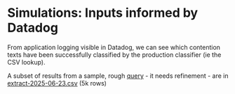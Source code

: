 # Simulations: Inputs informed by Datadog


From application logging visible in Datadog, we can see which contention texts have been successfully classified by the production classifier (ie the CSV lookup).


A subset of results from a sample, rough [query](https://vagov.ddog-gov.com/logs?query=service%3Acontention-classification-api%20-%40contention_text%3A%2Aunmapped%2A%20%40classification_code%3A%2A%20%40claim_type%3Anew&agg_m=count&agg_m_source=base&agg_t=count&clustering_pattern_field_path=%40contention_text&cols=host%2Cservice&messageDisplay=inline&refresh_mode=sliding&storage=hot&stream_sort=desc&viz=pattern&from_ts=1748112766095&to_ts=1750704766095&live=true) - it needs refinement - are in [extract-2025-06-23.csv](./extract-2025-06-23.csv) (5k rows)
